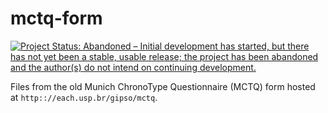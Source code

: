 # mctq-form

<!-- badges: start -->
[![Project Status: Abandoned – Initial development has started, but there has not yet been a stable, usable release; the project has been abandoned and the author(s) do not intend on continuing development.](https://www.repostatus.org/badges/latest/abandoned.svg)](https://www.repostatus.org/#abandoned)
<!-- badges: end -->

Files from the old Munich ChronoType Questionnaire (MCTQ) form hosted at `http:://each.usp.br/gipso/mctq`.
